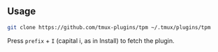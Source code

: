 ## Usage

```bash
git clone https://github.com/tmux-plugins/tpm ~/.tmux/plugins/tpm
```

Press `prefix` + `I` (capital i, as in Install) to fetch the plugin.
